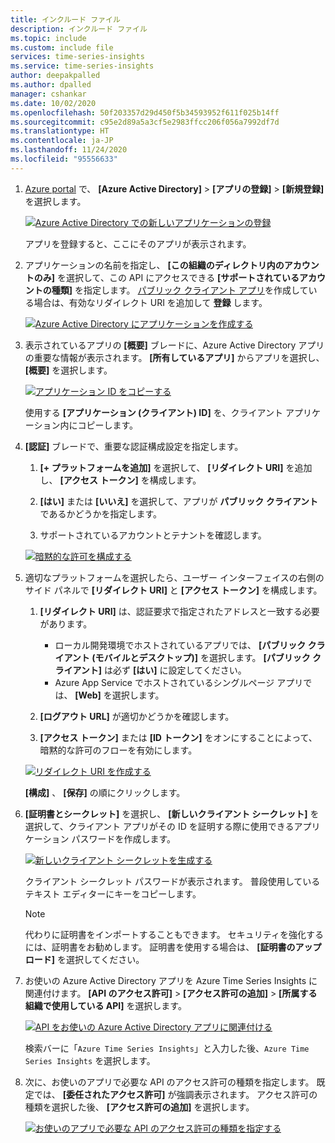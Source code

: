 ```yaml
---
title: インクルード ファイル
description: インクルード ファイル
ms.topic: include
ms.custom: include file
services: time-series-insights
ms.service: time-series-insights
author: deepakpalled
ms.author: dpalled
manager: cshankar
ms.date: 10/02/2020
ms.openlocfilehash: 50f203357d29d450f5b34593952f611f025b14ff
ms.sourcegitcommit: c95e2d89a5a3cf5e2983ffcc206f056a7992df7d
ms.translationtype: HT
ms.contentlocale: ja-JP
ms.lasthandoff: 11/24/2020
ms.locfileid: "95556633"
---
```

1. [Azure portal](https://ms.portal.azure.com/) で、 **[Azure Active Directory]**  >  **[アプリの登録]**  >  **[新規登録]** を選択します。

   [![Azure Active Directory での新しいアプリケーションの登録](media/time-series-insights-aad-registration/active-directory-new-application-registration.png)](media/time-series-insights-aad-registration/active-directory-new-application-registration.png#lightbox)

    アプリを登録すると、ここにそのアプリが表示されます。

1. アプリケーションの名前を指定し、 **[この組織のディレクトリ内のアカウントのみ]** を選択して、この API にアクセスできる **[サポートされているアカウントの種類]** を指定します。 [パブリック クライアント アプリ](../articles/active-directory/develop/msal-client-application-configuration.md#redirect-uri)を作成している場合は、有効なリダイレクト URI を追加して **登録** します。

   [![Azure Active Directory にアプリケーションを作成する](media/time-series-insights-aad-registration/active-directory-registration.png)](media/time-series-insights-aad-registration/active-directory-registration.png#lightbox)

1. 表示されているアプリの **[概要]** ブレードに、Azure Active Directory アプリの重要な情報が表示されます。 **[所有しているアプリ]** からアプリを選択し、 **[概要]** を選択します。

   [![アプリケーション ID をコピーする](media/time-series-insights-aad-registration/active-directory-copy-application-id.png)](media/time-series-insights-aad-registration/active-directory-copy-application-id.png#lightbox)

   使用する **[アプリケーション (クライアント) ID]** を、クライアント アプリケーション内にコピーします。

1. **[認証]** ブレードで、重要な認証構成設定を指定します。

    1. **[+ プラットフォームを追加]** を選択して、 **[リダイレクト URI]** を追加し、 **[アクセス トークン]** を構成します。

    1. **[はい]** または **[いいえ]** を選択して、アプリが **パブリック クライアント** であるかどうかを指定します。

    1. サポートされているアカウントとテナントを確認します。

    [![暗黙的な許可を構成する](media/time-series-insights-aad-registration/active-directory-auth-blade.png)](media/time-series-insights-aad-registration/active-directory-auth-blade.png#lightbox)

1. 適切なプラットフォームを選択したら、ユーザー インターフェイスの右側のサイド パネルで **[リダイレクト URI]** と **[アクセス トークン]** を構成します。

    1. **[リダイレクト URI]** は、認証要求で指定されたアドレスと一致する必要があります。

        * ローカル開発環境でホストされているアプリでは、 **[パブリック クライアント (モバイルとデスクトップ)]** を選択します。 **[パブリック クライアント]** は必ず **[はい]** に設定してください。
        * Azure App Service でホストされているシングルページ アプリでは、 **[Web]** を選択します。

    1. **[ログアウト URL]** が適切かどうかを確認します。

    1. **[アクセス トークン]** または **[ID トークン]** をオンにすることによって、暗黙的な許可のフローを有効にします。

    [![リダイレクト URI を作成する](media/time-series-insights-aad-registration/active-directory-auth-redirect-uri.png)](media/time-series-insights-aad-registration/active-directory-auth-redirect-uri.png#lightbox)

    **[構成]** 、 **[保存]** の順にクリックします。

1. **[証明書とシークレット]** を選択し、 **[新しいクライアント シークレット]** を選択して、クライアント アプリがその ID を証明する際に使用できるアプリケーション パスワードを作成します。

   [![新しいクライアント シークレットを生成する](media/time-series-insights-aad-registration/active-directory-application-keys-save.png)](media/time-series-insights-aad-registration/active-directory-application-keys-save.png#lightbox)

   クライアント シークレット パスワードが表示されます。 普段使用しているテキスト エディターにキーをコピーします。

   > [!NOTE]
   > 代わりに証明書をインポートすることもできます。 セキュリティを強化するには、証明書をお勧めします。 証明書を使用する場合は、 **[証明書のアップロード]** を選択してください。

1. お使いの Azure Active Directory アプリを Azure Time Series Insights に関連付けます。 **[API のアクセス許可]**  >  **[アクセス許可の追加]**  >  **[所属する組織で使用している API]** を選択します。

    [![API をお使いの Azure Active Directory アプリに関連付ける](media/time-series-insights-aad-registration/active-directory-app-api-permission.png)](media/time-series-insights-aad-registration/active-directory-app-api-permission.png#lightbox)

   検索バーに「`Azure Time Series Insights`」と入力した後、`Azure Time Series Insights` を選択します。

1. 次に、お使いのアプリで必要な API のアクセス許可の種類を指定します。 既定では、 **[委任されたアクセス許可]** が強調表示されます。 アクセス許可の種類を選択した後、 **[アクセス許可の追加]** を選択します。

    [![お使いのアプリで必要な API のアクセス許可の種類を指定する](media/time-series-insights-aad-registration/active-directory-app-permission-grant.png)](media/time-series-insights-aad-registration/active-directory-app-permission-grant.png#lightbox)